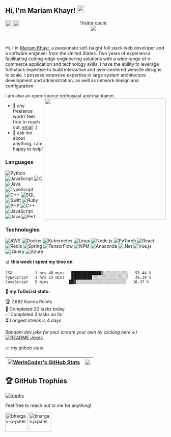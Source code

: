 ### <h2>Hi, I'm Mariam Khayr! <img src="https://github.githubassets.com/images/mona-whisper.gif" height="24" /></h2>

<a href="https://www.linkedin.com/in/mariam-khayr/">
  <img align="left" alt="Mariam's LinkedIN" width="22px" src="https://raw.githubusercontent.com/peterthehan/peterthehan/master/assets/linkedin.svg" />
</a>
<a href="https://open.spotify.com/user/e90fe4zsndbm6xoe2t7t8kogf?si=WaLKpwvWTle0btle2qPb6g">
  <img align="left" alt="Mariam's Spotify" width="22px" src="https://raw.githubusercontent.com/peterthehan/peterthehan/master/assets/spotify.svg" />
</a>

<p align="center"> 
  Visitor count<br>
  <img src="https://profile-counter.glitch.me/WerisCoder/count.svg" />
</p>

<br />

Hi, I'm [Mariam Khayr](https://abhishknads.me/), a passionate self-taught full stack web developer and a software engineer from the United States. Two years of experience facilitating cutting-edge engineering solutions with a wide range of e-commerce application and technology skills. I have the ability to leverage full-stack expertise to build interactive and user-centered website designs to scale. I possess extensive expertise in large system architecture development and administration, as well as network design and configuration.

i am also an open-source enthusiast and maintainer. 
<img align='right' src="https://media.giphy.com/media/26FPKhUtNG3TW74f6/giphy.gif" width="380" />
  
- 💼 any freelance work? feel free to reach out, [email](mailto:mariamkhayr22@gmail.com) :)
- 💬 ask me about anything, i am happy to help!

### Languages

![Python](https://img.shields.io/badge/-Python-000?&logo=Python)
![JavaScript](https://img.shields.io/badge/-JavaScript-000?&logo=JavaScript)
![C](https://img.shields.io/badge/-C-000?&logo=C)
![Java](https://img.shields.io/badge/-Java-000?&logo=Java&logoColor=007396)
![TypeScript](https://img.shields.io/badge/-TypeScript-000?&logo=TypeScript)
![C++](https://img.shields.io/badge/-C++-000?&logo=c%2b%2b&logoColor=00599C)
![SQL](https://img.shields.io/badge/-SQL-000?&logo=MySQL)
![Swift](https://img.shields.io/badge/-Swift-000?&logo=Swift)
![Ruby](https://img.shields.io/badge/Ruby-000?&logo=Ruby)
![PHP](https://img.shields.io/badge/PHP-000?&logo=PHP)
![C++](https://img.shields.io/badge/C++-000?&logo=C++)
![JavaScript](https://img.shields.io/badge/JavaScript-000?&logo=JavaScript)
![Java](https://img.shields.io/badge/Java-000?&logo=Java)
![Perl](https://img.shields.io/badge/Perl-000?&logo=Perl)



### Technologies

![AWS](https://img.shields.io/badge/-AWS-000?&logo=Amazon-AWS&logoColor=F90)
![Docker](https://img.shields.io/badge/-Docker-000?&logo=Docker)
![Kubernetes](https://img.shields.io/badge/-Kubernetes-000?&logo=Kubernetes)
![Linux](https://img.shields.io/badge/-Linux-000?&logo=Linux)
![Node.js](https://img.shields.io/badge/-Node.js-000?&logo=node.js)
![PyTorch](https://img.shields.io/badge/-PyTorch-000?&logo=PyTorch)
![React](https://img.shields.io/badge/-React-000?&logo=React)
![Redis](https://img.shields.io/badge/-Redis-000?&logo=Redis)
![Spring](https://img.shields.io/badge/-Spring-000?&logo=Spring)
![TensorFlow](https://img.shields.io/badge/-TensorFlow-000?&logo=TensorFlow)
![NPM](https://img.shields.io/badge/NPM-000?&logo=NPM)
![Anaconda](https://img.shields.io/badge/Anaconda-000?&logo=Anaconda)
![.Net](https://img.shields.io/badge/.NET-000?&logo=.NET)
![Vue.js](https://img.shields.io/badge/vuejs-000?&logo=Vue.js)
![jQuery](https://img.shields.io/badge/jquery-000?&logo=jQuery)
![Azure](https://img.shields.io/badge/Azure-000?&logo=Azure)

📊 **this week i spent my time on:**
<!--START_SECTION:waka-->
```text
JSX          1 hrs 48 mins   █████████████▒░░░░░░░░░░░   53.44 % 
TypeScript   3 hrs 15 mins   █████████░░░░░░░░░░░░░░░░   36.19 % 
JavaScript   5 mins         ██▓░░░░░░░░░░░░░░░░░░░░░░   10.37 % 
```
<!--END_SECTION:waka-->


🚧 **my ToDoList stats:**
<!-- TODO-IST:START -->
🏆  7,982 Karma Points           
🌸  Completed 20 tasks today           
✅  Completed 3 tasks so far           
⏳  Longest streak is 4 days
<!-- TODO-IST:END -->

<i>Random dev joke for you! (create your own by clicking here ↓)</i><br>
<a href="https://readme-jokes.vercel.app"><img align="center" src="https://readme-jokes.vercel.app/api?bgColor=%23073b4c&textColor=%2306d6a0&aColor=%2306d6a0&borderColor=%2306d6a0" alt="README Jokes"></a>


📈 my github stats

| <a href="https://github.com/WerisCoder/github-readme-stats"><img align="center" src="https://github-readme-stats.vercel.app/api?username=WerisCoder&show_icons=true&include_all_commits=true&theme=buefy&hide_border=true" alt="WerisCoder's GitHub Stats" /></a> | <a href="https://github.com/WerisCoder/github-readme-stats"><img align="center" src="https://github-readme-stats.vercel.app/api/top-langs/?username=WerisCoder&layout=compact&theme=buefy&hide_border=true" /></a> |
| ------------- | ------------- |
## 🏆 GitHub Trophies

[![trophy](https://github-profile-trophy.vercel.app/?username=WerisCoder&theme=nord&column=7)](https://github.com/ryo-ma/github-profile-trophy)

Feel free to reach out to me for anything!
<p align="left">
<a href="https://www.linkedin.com/in/bhargav-p-patel/" target="blank"><img align="center" src="https://cdn.jsdelivr.net/npm/simple-icons@3.0.1/icons/linkedin.svg" alt="bhargav-p-patel" height="60" width="70" /></a>
<a href="https://www.gmail.com/mariamkhayr22/" target="blank"><img align="center" src="https://cdn.jsdelivr.net/npm/simple-icons@3.0.1/icons/gmail.svg" alt="bhargav.p.patel" height="60" width="70" /></a>
</p>
